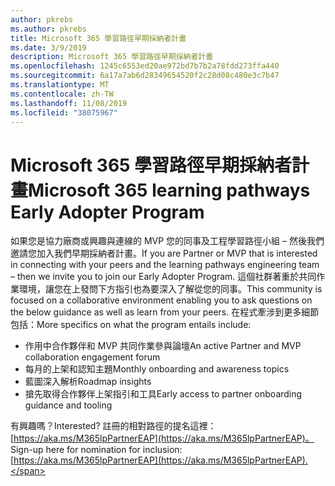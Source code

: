 ```yaml
---
author: pkrebs
ms.author: pkrebs
title: Microsoft 365 學習路徑早期採納者計畫
ms.date: 3/9/2019
description: Microsoft 365 學習路徑早期採納者計畫
ms.openlocfilehash: 1245c6553ed20ae972bd7b7b2a78fdd273ffa440
ms.sourcegitcommit: 6a17a7ab6d28349654520f2c28d08c480e3c7b47
ms.translationtype: MT
ms.contentlocale: zh-TW
ms.lasthandoff: 11/08/2019
ms.locfileid: "38075967"
---
```

# <a name="microsoft-365-learning-pathways-early-adopter-program"></a><span data-ttu-id="cb933-103">Microsoft 365 學習路徑早期採納者計畫</span><span class="sxs-lookup"><span data-stu-id="cb933-103">Microsoft 365 learning pathways Early Adopter Program</span></span>

<span data-ttu-id="cb933-104">如果您是協力廠商或興趣與連線的 MVP 您的同事及工程學習路徑小組 – 然後我們邀請您加入我們早期採納者計畫。</span><span class="sxs-lookup"><span data-stu-id="cb933-104">If you are Partner or MVP that is interested in connecting with your peers and the learning pathways engineering team – then we invite you to join our Early Adopter Program.</span></span> <span data-ttu-id="cb933-105">這個社群著重於共同作業環境，讓您在上發問下方指引也為要深入了解從您的同事。</span><span class="sxs-lookup"><span data-stu-id="cb933-105">This community is focused on a collaborative environment enabling you to ask questions on the below guidance as well as learn from your peers.</span></span> <span data-ttu-id="cb933-106">在程式牽涉到更多細節包括：</span><span class="sxs-lookup"><span data-stu-id="cb933-106">More specifics on what the program entails include:</span></span>  
- <span data-ttu-id="cb933-107">作用中合作夥伴和 MVP 共同作業參與論壇</span><span class="sxs-lookup"><span data-stu-id="cb933-107">An active Partner and MVP collaboration engagement forum</span></span> 
- <span data-ttu-id="cb933-108">每月的上架和認知主題</span><span class="sxs-lookup"><span data-stu-id="cb933-108">Monthly onboarding and awareness topics</span></span> 
- <span data-ttu-id="cb933-109">藍圖深入解析</span><span class="sxs-lookup"><span data-stu-id="cb933-109">Roadmap insights</span></span> 
- <span data-ttu-id="cb933-110">搶先取得合作夥伴上架指引和工具</span><span class="sxs-lookup"><span data-stu-id="cb933-110">Early access to partner onboarding guidance and tooling</span></span> 

<span data-ttu-id="cb933-111">有興趣嗎？</span><span class="sxs-lookup"><span data-stu-id="cb933-111">Interested?</span></span> <span data-ttu-id="cb933-112">註冊的相對路徑的提名這裡： [https://aka.ms/M365lpPartnerEAP](https://aka.ms/M365lpPartnerEAP)。</span><span class="sxs-lookup"><span data-stu-id="cb933-112">Sign-up here for nomination for inclusion: [https://aka.ms/M365lpPartnerEAP](https://aka.ms/M365lpPartnerEAP).</span></span>   


